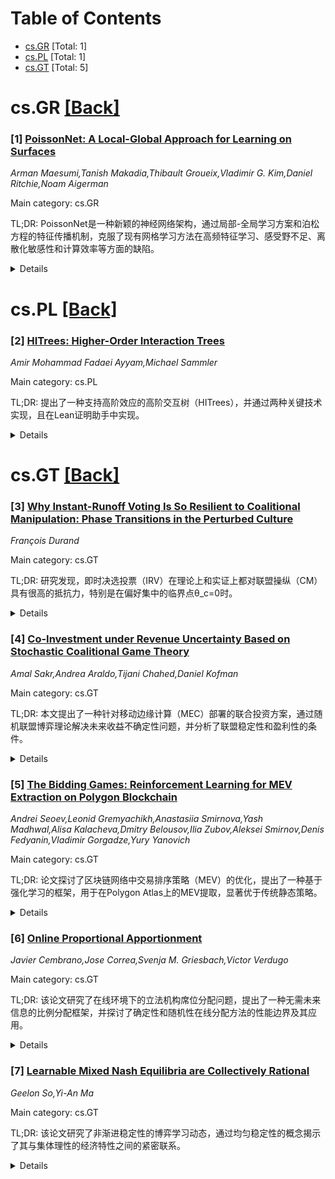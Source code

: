 <div id=toc></div>

# Table of Contents

- [cs.GR](#cs.GR) [Total: 1]
- [cs.PL](#cs.PL) [Total: 1]
- [cs.GT](#cs.GT) [Total: 5]


<div id='cs.GR'></div>

# cs.GR [[Back]](#toc)

### [1] [PoissonNet: A Local-Global Approach for Learning on Surfaces](https://arxiv.org/abs/2510.14146)
*Arman Maesumi,Tanish Makadia,Thibault Groueix,Vladimir G. Kim,Daniel Ritchie,Noam Aigerman*

Main category: cs.GR

TL;DR: PoissonNet是一种新颖的神经网络架构，通过局部-全局学习方案和泊松方程的特征传播机制，克服了现有网格学习方法在高频特征学习、感受野不足、离散化敏感性和计算效率等方面的缺陷。


<details>
  <summary>Details</summary>
Motivation: 现有网格学习方法在多个方面存在权衡缺陷，如高频特征学习难度大、感受野不足、对离散化敏感和计算效率低。PoissonNet的提出旨在克服这些缺陷。

Method: PoissonNet采用局部-全局学习框架，在网格的梯度域应用局部特征变换，并通过求解泊松系统在全局范围内传播特征更新。该方法高效且对网格三角化不敏感。

Result: PoissonNet在语义分割和高细节动画表面参数化任务中超越了现有方法，表现出卓越性能。此外，在表面变形学习任务中显著优于其他架构。

Conclusion: PoissonNet通过创新的局部-全局学习方案和泊松方程的特征传播机制，解决了现有网格学习方法的多重缺陷，并在多个任务中取得了最先进的性能。

Abstract: Many network architectures exist for learning on meshes, yet their
constructions entail delicate trade-offs between difficulty learning
high-frequency features, insufficient receptive field, sensitivity to
discretization, and inefficient computational overhead. Drawing from classic
local-global approaches in mesh processing, we introduce PoissonNet, a novel
neural architecture that overcomes all of these deficiencies by formulating a
local-global learning scheme, which uses Poisson's equation as the primary
mechanism for feature propagation. Our core network block is simple; we apply
learned local feature transformations in the gradient domain of the mesh, then
solve a Poisson system to propagate scalar feature updates across the surface
globally. Our local-global learning framework preserves the features's full
frequency spectrum and provides a truly global receptive field, while remaining
agnostic to mesh triangulation. Our construction is efficient, requiring far
less compute overhead than comparable methods, which enables scalability --
both in the size of our datasets, and the size of individual training samples.
These qualities are validated on various experiments where, compared to
previous intrinsic architectures, we attain state-of-the-art performance on
semantic segmentation and parameterizing highly-detailed animated surfaces.
Finally, as a central application of PoissonNet, we show its ability to learn
deformations, significantly outperforming state-of-the-art architectures that
learn on surfaces.

</details>


<div id='cs.PL'></div>

# cs.PL [[Back]](#toc)

### [2] [HITrees: Higher-Order Interaction Trees](https://arxiv.org/abs/2510.14558)
*Amir Mohammad Fadaei Ayyam,Michael Sammler*

Main category: cs.PL

TL;DR: 提出了一种支持高阶效应的高阶交互树（HITrees），并通过两种关键技术实现，且在Lean证明助手中实现。


<details>
  <summary>Details</summary>
Motivation: 现有交互树的效应不支持高阶效应，而高阶效应对于建模复杂语义特征（如并行组合和call/cc）至关重要。

Method: 设计效应概念以支持高阶输入，并使用反函数化技术编码高阶输出，从而在非保护类型理论中实现高阶交互树。

Result: 在Lean中实现HITrees，并提供包括并发、递归和call/cc在内的效应库，同时展示了其表达能力。

Conclusion: HITrees成功支持高阶效应，并在建模复杂语义特征时展现出强大的表达能力。

Abstract: Recent years have witnessed the rise of compositional semantics as a
foundation for formal verification of complex systems. In particular,
interaction trees have emerged as a popular denotational semantics. Interaction
trees achieve compositionality by providing a reusable library of effects.
However, their notion of effects does not support higher-order effects, i.e.,
effects that take or return monadic computations. Such effects are essential to
model complex semantic features like parallel composition and call/cc.
  We introduce Higher-Order Interaction Trees (HITrees), the first variant of
interaction trees to support higher-order effects in a non-guarded type theory.
HITrees accomplish this through two key techniques: first, by designing the
notion of effects such that the fixpoints of effects with higher-order input
can be expressed as inductive types inside the type theory; and second, using
defunctionalization to encode higher-order outputs into a first-order
representation. We implement HITrees in the Lean proof assistant, accompanied
by a comprehensive library of effects including concurrency, recursion, and
call/cc. Furthermore, we provide two interpretations of HITrees, as state
transition systems and as monadic programs. To demonstrate the expressiveness
of HITrees, we apply them to define the semantics of a language with parallel
composition and call/cc.

</details>


<div id='cs.GT'></div>

# cs.GT [[Back]](#toc)

### [3] [Why Instant-Runoff Voting Is So Resilient to Coalitional Manipulation: Phase Transitions in the Perturbed Culture](https://arxiv.org/abs/2510.14450)
*François Durand*

Main category: cs.GT

TL;DR: 研究发现，即时决选投票（IRV）在理论上和实证上都对联盟操纵（CM）具有很高的抵抗力，特别是在偏好集中的临界点θ_c=0时。


<details>
  <summary>Details</summary>
Motivation: 先前研究表明IRV对联盟操纵具有高度抵抗力，但其理论原因尚不清楚，因此本研究旨在填补这一空白。

Method: 本研究分析了三种主要投票规则（多数制、两轮制和IRV）在Perturbed Culture模型中受联盟操纵的影响，并引入了超级孔多塞赢家（SCW）概念。

Result: 研究发现，每种投票规则在偏好集中的临界点θ_c处会发生相变：大型选民的CM概率在θ_c以下指数级趋近于1，在θ_c以上趋近于0。IRV的θ_c=0，表明其对CM的抵抗力极强。

Conclusion: IRV在理论上和实证上都表现出对联盟操纵的极高抵抗力，特别是在偏好集中的临界点θ_c=0时，这使得IRV成为高度可靠的投票规则。

Abstract: Previous studies have shown that Instant-Runoff Voting (IRV) is highly
resistant to coalitional manipulation (CM), though the theoretical reasons for
this remain unclear. To address this gap, we analyze the susceptibility to CM
of three major voting rules-Plurality, Two-Round System, and IRV-within the
Perturbed Culture model. Our findings reveal that each rule undergoes a phase
transition at a critical value theta\_c of the concentration of preferences:
the probability of CM for large electorates converges exponentially fast to 1
below theta\_c and to 0 above theta\_c. We introduce the Super Condorcet Winner
(SCW), showing that its presence is a key factor of IRV's resistance to
coalitional manipulation, both theoretically and empirically. Notably, we use
this notion to prove that for IRV, theta\_c = 0, making it resistant to CM with
even minimal preference concentration.

</details>


### [4] [Co-Investment under Revenue Uncertainty Based on Stochastic Coalitional Game Theory](https://arxiv.org/abs/2510.14555)
*Amal Sakr,Andrea Araldo,Tijani Chahed,Daniel Kofman*

Main category: cs.GT

TL;DR: 本文提出了一种针对移动边缘计算（MEC）部署的联合投资方案，通过随机联盟博弈理论解决未来收益不确定性问题，并分析了联盟稳定性和盈利性的条件。


<details>
  <summary>Details</summary>
Motivation: 移动边缘计算（MEC）等新服务的部署需要大量投资，单一利益相关者（如基础设施提供商）难以承担。通过联合投资方案，各利益相关者（如基础设施提供商和服务提供商）共同分担成本和收益，最大化各自收益。

Method: 提出了一种基于稳健博弈理论的随机联盟博弈框架，推导了大联盟稳定性的概率下界，并在收益波动较大的情况下引入盈利性作为联合投资的必要条件。

Result: 数值结果表明，当服务提供商的收益相近且投资周期足够长时，稳定性概率的下界较高；但在收益高度波动时，稳定性下界可能很低，但联合投资仍然具有盈利性。

Conclusion: 提出的联合投资方案在MEC部署中展示了可行性，尤其在收益相似和长期投资的情况下，能够实现高稳定性。但在收益高度波动时，盈利性条件更为关键。

Abstract: The introduction of new services, such as Mobile Edge Computing (MEC),
requires a massive investment that cannot be assumed by a single stakeholder,
for instance the Infrastructure Provider (InP). Service Providers (SPs) however
also have an interest in the deployment of such services. We hence propose a
co-investment scheme in which all stakeholders, i.e., the InP and the SPs, form
the so-called grand coalition composed of all the stakeholders with the aim of
sharing costs and revenues and maximizing their payoffs. The challenge comes
from the fact that future revenues are uncertain. We devise in this case a
novel stochastic coalitional game formulation which builds upon robust game
theory and derive a lower bound on the probability of the stability of the
grand coalition, wherein no player can be better off outside of it. In the
presence of some correlated fluctuations of revenues however, stability can be
too conservative. In this case, we make use also of profitability, in which
payoffs of players are non-negative, as a necessary condition for
co-investment. The proposed framework is showcased for MEC deployment, where
computational resources need to be deployed in nodes at the edge of a
telecommunication network. Numerical results show high lower bound on the
probability of stability when the SPs' revenues are of similar magnitude and
the investment period is sufficiently long, even with high levels of
uncertainty. In the case where revenues are highly variable however, the lower
bound on stability can be trivially low whereas co-investment is still
profitable.

</details>


### [5] [The Bidding Games: Reinforcement Learning for MEV Extraction on Polygon Blockchain](https://arxiv.org/abs/2510.14642)
*Andrei Seoev,Leonid Gremyachikh,Anastasiia Smirnova,Yash Madhwal,Alisa Kalacheva,Dmitry Belousov,Ilia Zubov,Aleksei Smirnov,Denis Fedyanin,Vladimir Gorgadze,Yury Yanovich*

Main category: cs.GT

TL;DR: 论文探讨了区块链网络中交易排序策略（MEV）的优化，提出了一种基于强化学习的框架，用于在Polygon Atlas上的MEV提取，显著优于传统静态策略。


<details>
  <summary>Details</summary>
Motivation: 区块链网络中，MEV提取的竞争环境从公开竞价转变为密封竞价，时间紧迫且信息不完整，传统博弈论方法无法适应这种高频、部分可观察的环境。

Method: 采用强化学习框架，包括一个模拟Polygon Atlas拍卖环境的环境和一个基于PPO的实时竞价代理，能够在连续动作空间中制定自适应策略。

Result: 实验表明，该代理在与现有搜索者一起部署时捕获了49%的利润，替换市场领导者时捕获了81%的利润，显著优于静态策略。

Conclusion: 强化学习在高频MEV环境中具有关键优势，为工业参与者和协议设计者提供了即时价值。

Abstract: In blockchain networks, the strategic ordering of transactions within blocks
has emerged as a significant source of profit extraction, known as Maximal
Extractable Value (MEV). The transition from spam-based Priority Gas Auctions
to structured auction mechanisms like Polygon Atlas has transformed MEV
extraction from public bidding wars into sealed-bid competitions under extreme
time constraints. While this shift reduces network congestion, it introduces
complex strategic challenges where searchers must make optimal bidding
decisions within a sub-second window without knowledge of competitor behavior
or presence. Traditional game-theoretic approaches struggle in this
high-frequency, partially observable environment due to their reliance on
complete information and static equilibrium assumptions. We present a
reinforcement learning framework for MEV extraction on Polygon Atlas and make
three contributions: (1) A novel simulation environment that accurately models
the stochastic arrival of arbitrage opportunities and probabilistic competition
in Atlas auctions; (2) A PPO-based bidding agent optimized for real-time
constraints, capable of adaptive strategy formulation in continuous action
spaces while maintaining production-ready inference speeds; (3) Empirical
validation demonstrating our history-conditioned agent captures 49\% of
available profits when deployed alongside existing searchers and 81\% when
replacing the market leader, significantly outperforming static bidding
strategies. Our work establishes that reinforcement learning provides a
critical advantage in high-frequency MEV environments where traditional
optimization methods fail, offering immediate value for industrial participants
and protocol designers alike.

</details>


### [6] [Online Proportional Apportionment](https://arxiv.org/abs/2510.14752)
*Javier Cembrano,Jose Correa,Svenja M. Griesbach,Victor Verdugo*

Main category: cs.GT

TL;DR: 该论文研究了在线环境下的立法机构席位分配问题，提出了一种无需未来信息的比例分配框架，并探讨了确定性和随机性在线分配方法的性能边界及其应用。


<details>
  <summary>Details</summary>
Motivation: 传统的立法机构席位分配被视为一次性过程，忽略了动态因素的重要性。然而，在许多实际场景中，动态分配的需求显著。因此，论文旨在研究在线环境下的席位分配问题。

Method: 论文提出了一个离散时间的在线分配框架，其中每个时间步有n个政党根据得票比例分配席位。研究方法包括确定性和随机性算法，并分析了它们在最坏情况下的性能。

Result: 确定性方法在最坏情况下存在与n线性相关的偏差下界，但自然贪心方法能达到这一边界。此外，论文证明了当n≤3时，可实现全局配额的目标，并提出了一种基于递归网络的随机化分配方法。

Conclusion: 论文为在线席位分配问题提供了理论框架和方法，展示了其在依赖舍入过程中的应用潜力，同时揭示了确定性方法和随机方法的性能边界。

Abstract: Traditionally, the problem of apportioning the seats of a legislative body
has been viewed as a one-shot process with no dynamic considerations. While
this approach is reasonable for some settings, dynamic aspects play an
important role in many others. We initiate the study of apportionment problems
in an online setting. Specifically, we introduce a framework for proportional
apportionment with no information about the future. In this model, time is
discrete and there are $n$ parties that receive a certain share of the votes at
each time step. An online algorithm needs to irrevocably assign a prescribed
number of seats at each time, ensuring that each party receives its fractional
share rounded up or down, and that the cumulative number of seats allocated to
each party remains close to its cumulative share up to that time.
  We study deterministic and randomized online apportionment methods. For
deterministic methods, we construct a family of adversarial instances that
yield a lower bound, linear in $n$, on the worst-case deviation between the
seats allocated to a party and its cumulative share. We show that this bound is
best possible and is matched by a natural greedy method. As a consequence, a
method guaranteeing that the cumulative number of seats assigned to each party
up to any step equals its cumulative share rounded up or down (global quota)
exists if and only if $n\leq 3$. Then, we turn to randomized allocations and
show that, for $n\leq 3$, we can randomize over methods satisfying global quota
with the additional guarantee that each party receives, in expectation, its
proportional share in every step. Our proof is constructive: Any method
satisfying these properties can be obtained from a flow on a recursively
constructed network. We showcase the applicability of our results to obtain
approximate solutions in the context of online dependent rounding procedures.

</details>


### [7] [Learnable Mixed Nash Equilibria are Collectively Rational](https://arxiv.org/abs/2510.14907)
*Geelon So,Yi-An Ma*

Main category: cs.GT

TL;DR: 该论文研究了非渐进稳定性的博弈学习动态，通过均匀稳定性的概念揭示了其与集体理性的经济特性之间的紧密联系。


<details>
  <summary>Details</summary>
Motivation: 研究动机在于将博弈学习动态扩展到非渐进稳定性领域，并探索其与经济集体理性之间的关系。

Method: 通过均匀稳定性的概念分析混合均衡的非渐进稳定性，并结合增量平滑最佳响应动态模型进行研究。

Result: 结果表明，在非退化条件下，非均匀稳定的混合均衡不具有弱帕累托最优性，而局部均匀稳定的均衡则具有弱帕累托最优性。此外，均匀稳定性决定了增量平滑最佳响应动态的最后迭代收敛行为。

Conclusion: 研究表明，个体效用最大化行为在混合纳什均衡附近会导致集体理性，这与严格均衡附近的动态行为不同。

Abstract: We extend the study of learning in games to dynamics that exhibit
non-asymptotic stability. We do so through the notion of uniform stability,
which is concerned with equilibria of individually utility-seeking dynamics.
Perhaps surprisingly, it turns out to be closely connected to economic
properties of collective rationality. Under mild non-degeneracy conditions and
up to strategic equivalence, if a mixed equilibrium is not uniformly stable,
then it is not weakly Pareto optimal: there is a way for all players to improve
by jointly deviating from the equilibrium. On the other hand, if it is locally
uniformly stable, then the equilibrium must be weakly Pareto optimal. Moreover,
we show that uniform stability determines the last-iterate convergence behavior
for the family of incremental smoothed best-response dynamics, used to model
individual and corporate behaviors in the markets. Unlike dynamics around
strict equilibria, which can stabilize to socially-inefficient solutions,
individually utility-seeking behaviors near mixed Nash equilibria lead to
collective rationality.

</details>
